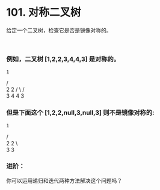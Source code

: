 # 101. 对称二叉树

给定一个二叉树，检查它是否是镜像对称的。

 

### 例如，二叉树 [1,2,2,3,4,4,3] 是对称的。

    1
   / \
  2   2
 / \ / \
3  4 4  3
 

### 但是下面这个 [1,2,2,null,3,null,3] 则不是镜像对称的:

    1
   / \
  2   2
   \   \
   3    3
 

### 进阶：

你可以运用递归和迭代两种方法解决这个问题吗？
